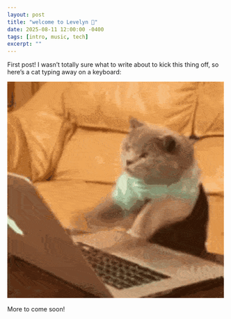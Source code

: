 ```yaml
---
layout: post
title: "welcome to Levelyn 👋"
date: 2025-08-11 12:00:00 -0400
tags: [intro, music, tech]
excerpt: ""
---
```


First post!
I wasn’t totally sure what to write about to kick this thing off, so here’s a cat typing away on a keyboard:

![Cat typing](/assets/img/cat.gif)

More to come soon!